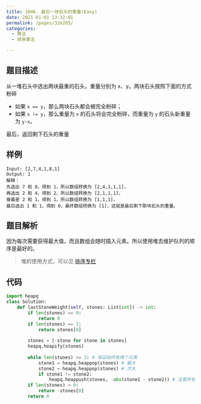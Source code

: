 ```yaml
---
title: 1046. 最后一块石头的重量(Easy)
date: 2021-01-01 13:32:01
permalink: /pages/32e265/
categories: 
  - 算法
  - 排序算法

---
```


## 题目描述

从一堆石头中选出两块最重的石头，重量分别为 x、y。两块石头按照下面的方式粉碎

- 如果 `x == y`，那么两块石头都会被完全粉碎；
- 如果 `x != y`，那么重量为 `x` 的石头将会完全粉碎，而重量为 `y` 的石头新重量为 `y-x`。

最后，返回剩下石头的重量

## 样例

```
Input: [2,7,4,1,8,1]
Output: 1
解释：
先选出 7 和 8，得到 1，所以数组转换为 [2,4,1,1,1]，
再选出 2 和 4，得到 2，所以数组转换为 [2,1,1,1]，
接着是 2 和 1，得到 1，所以数组转换为 [1,1,1]，
最后选出 1 和 1，得到 0，最终数组转换为 [1]，这就是最后剩下那块石头的重量。
```

## 题目解析

因为每次需要获得最大值，而且数组会随时插入元素。所以使用堆去维护队列的顺序是最好的。

> 堆的使用方式，可以见 [排序专栏](/pages/38e915/)

## 代码

```python
import heapq
class Solution:
    def lastStoneWeight(self, stones: List[int]) -> int:
        if len(stones) == 0:
            return 0 
        if len(stones) == 1:
            return stones[0]
        
        stones = [-stone for stone in stones]
        heapq.heapify(stones)
        
        while len(stones) >= 2: # 保证始终有两个元素
            stone1 = heapq.heappop(stones) # 最大 
            stone2 = heapq.heappop(stones) # 次大 
            if stone1 != stone2:
                heapq.heappush(stones, -abs(stone1 - stone2)) # 注意所有的元素在处理和使用的时候要转负数
        if len(stones) > 0:
            return -stones[0]
        return 0 
```


